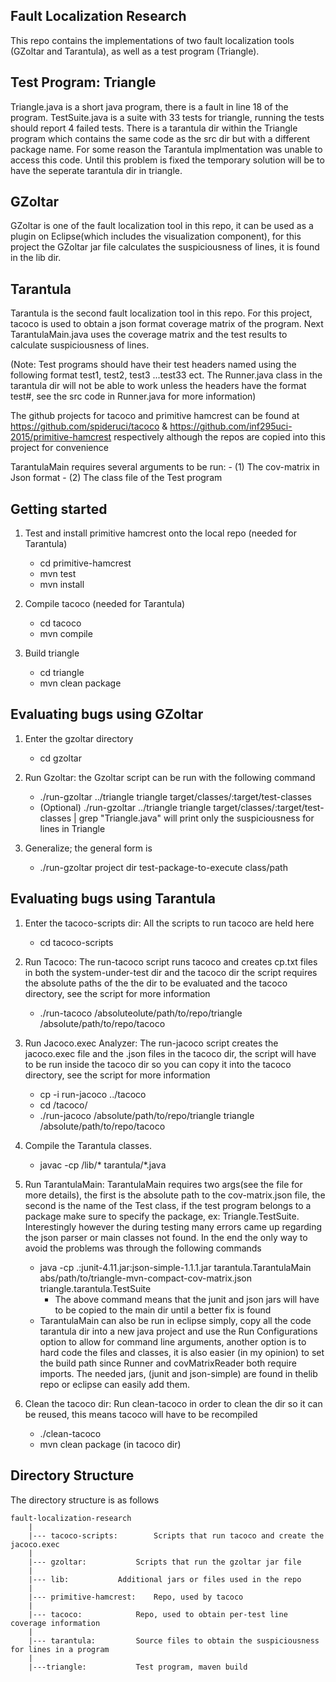 Fault Localization Research 
---------------------------
This repo contains the implementations of two fault localization tools (GZoltar and Tarantula), 
as well as a test program (Triangle).

Test Program: Triangle
----------------------
Triangle.java is a short java program, there is a fault in line 18 of the program.
TestSuite.java is a suite with 33 tests for triangle, running the tests should report 4 failed tests.
There is a tarantula dir within the Triangle program which  contains the same code as the src dir 
but with a different package name. For some reason the Tarantula implmentation was unable to access this code. 
Until this problem is fixed the temporary solution will be to have the seperate tarantula dir in triangle.

GZoltar
-------
GZoltar is one of the fault localization tool in this repo, it can be used as a plugin on Eclipse(which includes the visualization component), 
for this project the GZoltar jar file calculates the suspiciousness of lines, it is found in the lib dir. 

Tarantula
---------
Tarantula is the second fault localization tool in this repo. For this project, tacoco is used to obtain a json format coverage matrix of the program.
Next TarantulaMain.java uses the coverage matrix and the test results to calculate suspiciousness of lines.

(Note: Test programs should have their test headers named using the following format test1, test2, test3 ...test33 ect. The Runner.java class in the tarantula
dir will not be able to work unless the headers have the format test#, see the src code in Runner.java for more information)

The github projects for tacoco and primitive hamcrest can be found at https://github.com/spideruci/tacoco & https://github.com/inf295uci-2015/primitive-hamcrest 
respectively although the repos are copied into this project for convenience

TarantulaMain requires several arguments to be run:
	- (1) The cov-matrix in Json format
	- (2) The class file of the Test program


Getting started
---------------
1. Test and install primitive hamcrest onto the local repo (needed for Tarantula)
	- cd primitive-hamcrest
	- mvn test
	- mvn install

2. Compile tacoco (needed for Tarantula)
	- cd tacoco
	- mvn compile

3. Build triangle
	- cd triangle
	- mvn clean package

Evaluating bugs using GZoltar
-----------------------------
1. Enter the gzoltar directory
	- cd gzoltar

2. Run Gzoltar: the Gzoltar script can be run with the following command
	- ./run-gzoltar ../triangle triangle target/classes/:target/test-classes
	- (Optional) ./run-gzoltar ../triangle triangle target/classes/:target/test-classes | grep "Triangle.java" will print only the suspiciousness for lines in Triangle

3. Generalize; the general form is 
	- ./run-gzoltar project dir test-package-to-execute class/path


Evaluating bugs using Tarantula
-------------------------------
1. Enter the tacoco-scripts dir: All the scripts to run tacoco are held here
	- cd tacoco-scripts

2. Run Tacoco: The run-tacoco script runs tacoco and creates cp.txt files in both the system-under-test dir and the tacoco dir the script requires the absolute paths of the
the dir to be evaluated and the tacoco directory, see the script for more information 
	- ./run-tacoco /absoluteolute/path/to/repo/triangle /absolute/path/to/repo/tacoco

3. Run Jacoco.exec Analyzer: The run-jacoco script creates the jacoco.exec file and the .json files in the tacoco dir, the script will have to be run inside the tacoco dir so you can copy it into the tacoco directory, see the script for more information 
	- cp -i run-jacoco ../tacoco
	- cd /tacoco/
	- ./run-jacoco /absolute/path/to/repo/triangle triangle /absolute/path/to/repo/tacoco

4. Compile the Tarantula classes.
	- javac -cp /lib/\* tarantula/\*.java

5. Run TarantulaMain: TarantulaMain requires two args(see the file for more details), the first is the absolute path to the cov-matrix.json file, the second is the name of the Test class, if the test program belongs to a package make sure to specify the package, ex: Triangle.TestSuite. Interestingly however the during testing many errors came up regarding the json parser or main classes not found. In the end the only way to avoid the problems was through the following commands 
	- java -cp .:junit-4.11.jar:json-simple-1.1.1.jar tarantula.TarantulaMain abs/path/to/triangle-mvn-compact-cov-matrix.json triangle.tarantula.TestSuite
		- The above command means that the junit and json jars will have to be copied to the main dir until a better fix is found
	- TarantulaMain can also be run in eclipse simply, copy all the code tarantula dir into a new java project and use the Run Configurations option to allow for command line arguments, another option is to
hard code the files and classes, it is also easier (in my opinion) to set the build path since Runner and covMatrixReader both require imports. The needed jars, (junit and json-simple) are found in thelib repo or eclipse can easily add them. 

6. Clean the tacoco dir: Run clean-tacoco in order to clean the dir so it can be reused, this means tacoco will have to be recompiled
	- ./clean-tacoco
	- mvn clean package (in tacoco dir)

Directory Structure
-------------------
The directory structure is as follows
	
	fault-localization-research
		|
		|--- tacoco-scripts:		Scripts that run tacoco and create the jacoco.exec
		|
		|--- gzoltar:			Scripts that run the gzoltar jar file
		|
		|--- lib:			Additional jars or files used in the repo
		|
		|--- primitive-hamcrest:	Repo, used by tacoco
		|
		|--- tacoco:			Repo, used to obtain per-test line coverage information
		|
		|--- tarantula:			Source files to obtain the suspiciousness for lines in a program
		|
		|---triangle:			Test program, maven build


	



